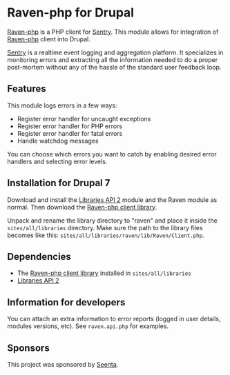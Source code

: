 Raven-php for Drupal
====================

[Raven-php](https://github.com/getsentry/raven-php) is a PHP client for
[Sentry](http://aboutsentry.com/).
This module allows for integration of
[Raven-php](https://github.com/getsentry/raven-php) client into Drupal.

[Sentry](http://aboutsentry.com/) is a realtime event logging and
aggregation platform. It specializes in monitoring errors and extracting
all the information needed to do a proper post-mortem without
any of the hassle of the standard user feedback loop.


## Features

This module logs errors in a few ways:

* Register error handler for uncaught exceptions
* Register error handler for PHP errors
* Register error handler for fatal errors
* Handle watchdog messages

You can choose which errors you want to catch by enabling
desired error handlers and selecting error levels.


## Installation for Drupal 7

Download and install the [Libraries API 2](http://drupal.org/project/libraries)
module and the Raven module as normal. Then download the
[Raven-php client library](https://github.com/getsentry/raven-php/releases).

Unpack and rename the library directory to "raven" and
place it inside the `sites/all/libraries` directory.
Make sure the path to the library files
becomes like this: `sites/all/libraries/raven/lib/Raven/Client.php`.


## Dependencies

* The [Raven-php client library](https://github.com/getsentry/raven-php)
installed in `sites/all/libraries`
* [Libraries API 2](http://drupal.org/project/libraries)


## Information for developers

You can attach an extra information to error reports (logged in user details,
modules versions, etc). See `raven.api.php` for examples.


## Sponsors

This project was sponsored by [Seenta](http://seenta.ru/).
